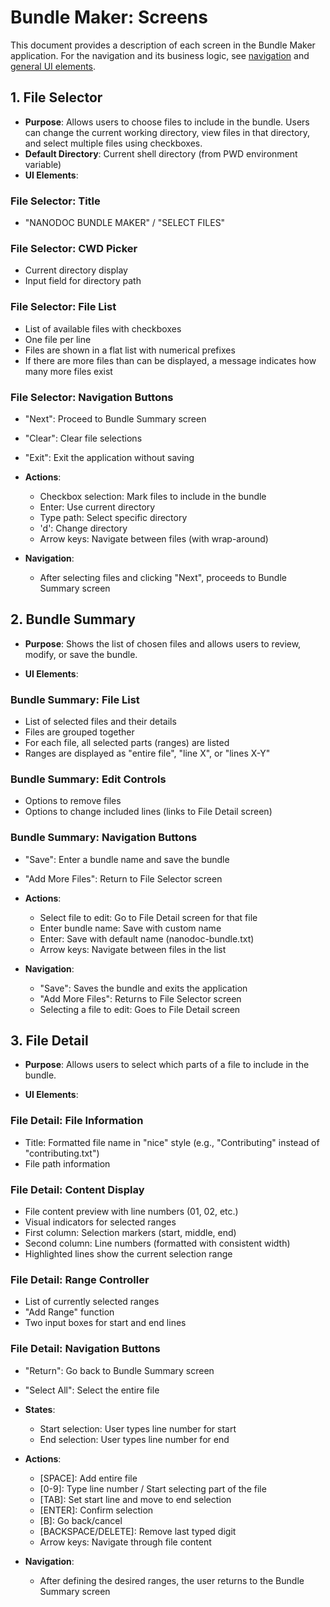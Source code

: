 # Bundle Maker: Screens

This document provides a description of each screen in the Bundle Maker
application. For the navigation and its business logic, see
[navigation](navigation.md) and [general UI elements](interface-elements.md).

## 1. File Selector

- **Purpose**: Allows users to choose files to include in the bundle. Users can
  change the current working directory, view files in that directory, and select
  multiple files using checkboxes.
- **Default Directory**: Current shell directory (from PWD environment variable)
- **UI Elements**:

### File Selector: Title

- "NANODOC BUNDLE MAKER" / "SELECT FILES"

### File Selector: CWD Picker

- Current directory display
- Input field for directory path

### File Selector: File List

- List of available files with checkboxes
- One file per line
- Files are shown in a flat list with numerical prefixes
- If there are more files than can be displayed, a message indicates how many
  more files exist

### File Selector: Navigation Buttons

- "Next": Proceed to Bundle Summary screen
- "Clear": Clear file selections
- "Exit": Exit the application without saving

- **Actions**:

  - Checkbox selection: Mark files to include in the bundle
  - Enter: Use current directory
  - Type path: Select specific directory
  - 'd': Change directory
  - Arrow keys: Navigate between files (with wrap-around)

- **Navigation**:
  - After selecting files and clicking "Next", proceeds to Bundle Summary screen

## 2. Bundle Summary

- **Purpose**: Shows the list of chosen files and allows users to review,
  modify, or save the bundle.

- **UI Elements**:

### Bundle Summary: File List

- List of selected files and their details
- Files are grouped together
- For each file, all selected parts (ranges) are listed
- Ranges are displayed as "entire file", "line X", or "lines X-Y"

### Bundle Summary: Edit Controls

- Options to remove files
- Options to change included lines (links to File Detail screen)

### Bundle Summary: Navigation Buttons

- "Save": Enter a bundle name and save the bundle
- "Add More Files": Return to File Selector screen

- **Actions**:

  - Select file to edit: Go to File Detail screen for that file
  - Enter bundle name: Save with custom name
  - Enter: Save with default name (nanodoc-bundle.txt)
  - Arrow keys: Navigate between files in the list

- **Navigation**:
  - "Save": Saves the bundle and exits the application
  - "Add More Files": Returns to File Selector screen
  - Selecting a file to edit: Goes to File Detail screen

## 3. File Detail

- **Purpose**: Allows users to select which parts of a file to include in the
  bundle.

- **UI Elements**:

### File Detail: File Information

- Title: Formatted file name in "nice" style (e.g., "Contributing" instead of
  "contributing.txt")
- File path information

### File Detail: Content Display

- File content preview with line numbers (01, 02, etc.)
- Visual indicators for selected ranges
- First column: Selection markers (start, middle, end)
- Second column: Line numbers (formatted with consistent width)
- Highlighted lines show the current selection range

### File Detail: Range Controller

- List of currently selected ranges
- "Add Range" function
- Two input boxes for start and end lines

### File Detail: Navigation Buttons

- "Return": Go back to Bundle Summary screen
- "Select All": Select the entire file

- **States**:

  - Start selection: User types line number for start
  - End selection: User types line number for end

- **Actions**:

  - [SPACE]: Add entire file
  - [0-9]: Type line number / Start selecting part of the file
  - [TAB]: Set start line and move to end selection
  - [ENTER]: Confirm selection
  - [B]: Go back/cancel
  - [BACKSPACE/DELETE]: Remove last typed digit
  - Arrow keys: Navigate through file content

- **Navigation**:
  - After defining the desired ranges, the user returns to the Bundle Summary
    screen

